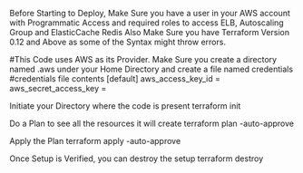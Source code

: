 
Before Starting to Deploy, Make Sure you have a user in your AWS account with Programmatic Access and required roles to access ELB, Autoscaling Group and ElasticCache Redis 
Also Make Sure you have Terraform Version 0.12 and Above as some of the Syntax might throw errors. 

#This Code uses AWS as its Provider. Make Sure you create a directory named .aws under your Home Directory and create a file named credentials
#credentials file contents
[default]
aws_access_key_id = 
aws_secret_access_key = 

Initiate your Directory where the code is present 
terraform init 

Do a Plan to see all the resources it will create 
terraform plan -auto-approve

Apply the Plan 
terraform apply -auto-approve

Once Setup is Verified, you can destroy the setup 
terraform destroy 
